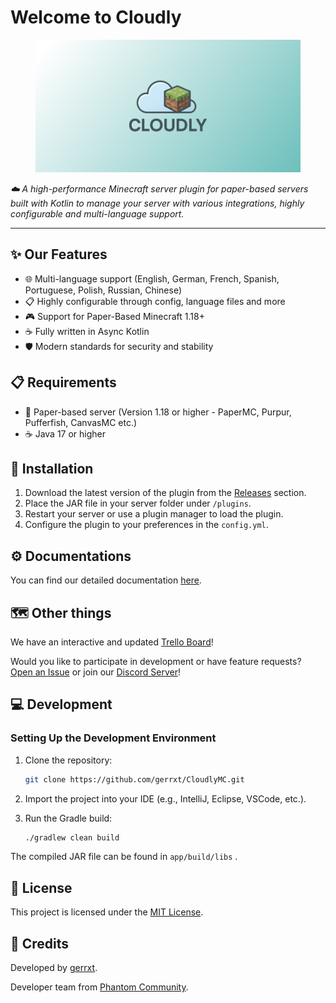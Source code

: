 # Welcome to Cloudly

<figure><img src=".gitbook/assets/Cloudly_PreviewBanner.png" alt=""><figcaption></figcaption></figure>

_☁️ A high-performance Minecraft server plugin for paper-based servers built with Kotlin to manage your server with various integrations, highly configurable and multi-language support._

***

## ✨ Our Features

* 🌐 Multi-language support (English, German, French, Spanish, Portuguese, Polish, Russian, Chinese)
* 📋 Highly configurable through config, language files and more
* 🎮 Support for Paper-Based Minecraft 1.18+
* ☕ Fully written in Async Kotlin
* 🛡️ Modern standards for security and stability

## 📋 Requirements

* 📄 Paper-based server (Version 1.18 or higher - PaperMC, Purpur, Pufferfish, CanvasMC etc.)
* ☕ Java 17 or higher

## 🚀 Installation

1. Download the latest version of the plugin from the [Releases](https://github.com/gerrxt07/cloudlymc/releases) section.
2. Place the JAR file in your server folder under `/plugins`.
3. Restart your server or use a plugin manager to load the plugin.
4. Configure the plugin to your preferences in the `config.yml`.

## ⚙️ Documentations

You can find our detailed documentation [here](https://gerrxt.gitbook.io/cloudlymc).

## 🗺️ Other things

We have an interactive and updated [Trello Board](https://trello.com/b/GMKCYKXv/cloudly)!

Would you like to participate in development or have feature requests? [Open an Issue](https://github.com/gerrxt07/cloudlymc/issues) or join our [Discord Server](https://phantomcommunity.de/discord)!

## 💻 Development

### Setting Up the Development Environment

1.  Clone the repository:

    ```bash
    git clone https://github.com/gerrxt/CloudlyMC.git
    ```
2. Import the project into your IDE (e.g., IntelliJ, Eclipse, VSCode, etc.).
3.  Run the Gradle build:

    ```bash
    ./gradlew clean build
    ```

The compiled JAR file can be found in `app/build/libs` .

## 📜 License

This project is licensed under the [MIT License](LICENSE/).

## 👏 Credits

Developed by [gerrxt](https://github.com/gerrxt07).

Developer team from [Phantom Community](https://phantomcommunity.de).
